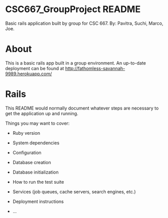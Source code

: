 CSC667_GroupProject README
==========
Basic rails application built by group for CSC 667.
By: Pavitra, Suchi, Marco, Joe.

About
==========
This is a basic rails app built in a group environment. An up-to-date deployment can be found at http://fathomless-savannah-9989.herokuapp.com/

Rails
==========
This README would normally document whatever steps are necessary to get the
application up and running.

Things you may want to cover:

* Ruby version

* System dependencies

* Configuration

* Database creation

* Database initialization

* How to run the test suite

* Services (job queues, cache servers, search engines, etc.)

* Deployment instructions

* ...

